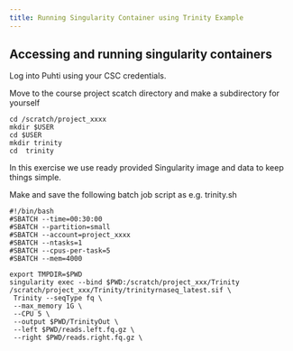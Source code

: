 ```yaml
---
title: Running Singularity Container using Trinity Example 
---
```


## Accessing and running singularity containers ##

Log into Puhti using your CSC credentials.

Move to the course project scatch directory and make a subdirectory for yourself
```
cd /scratch/project_xxxx
mkdir $USER
cd $USER
mkdir trinity
cd  trinity
```
In this exercise we use ready provided Singularity image and data to keep things simple.

Make and save the following batch job script as e.g. trinity.sh
```
#!/bin/bash
#SBATCH --time=00:30:00
#SBATCH --partition=small
#SBATCH --account=project_xxxx
#SBATCH --ntasks=1
#SBATCH --cpus-per-task=5
#SBATCH --mem=4000

export TMPDIR=$PWD
singularity exec --bind $PWD:/scratch/project_xxx/Trinity /scratch/project_xxx/Trinity/trinityrnaseq_latest.sif \
 Trinity --seqType fq \
 --max_memory 1G \
 --CPU 5 \
 --output $PWD/TrinityOut \
 --left $PWD/reads.left.fq.gz \
 --right $PWD/reads.right.fq.gz \
                                   
```
